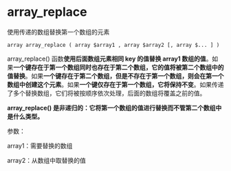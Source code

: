 # array\_replace

使用传递的数组替换第一个数组的元素

```
array array_replace ( array $array1 , array $array2 [, array $... ] )
```

array\_replace\(\) 函数**使用后面数组元素相同 key 的值替换 array1 数组的值**。如果**一个键存在于第一个数组同时也存在于第二个数组，它的值将被第二个数组中的值替换**。如果**一个键存在于第二个数组，但是不存在于第一个数组，则会在第一个数组中创建这个元素**。如果**一个键仅存在于第一个数组，它将保持不变**。如果传递了多个替换数组，它们将被按顺序依次处理，后面的数组将覆盖之前的值。

**array\_replace\(\) 是非递归的：它将第一个数组的值进行替换而不管第二个数组中是什么类型。**

参数：

array1：需要替换的数组

array2：从数组中取替换的值




